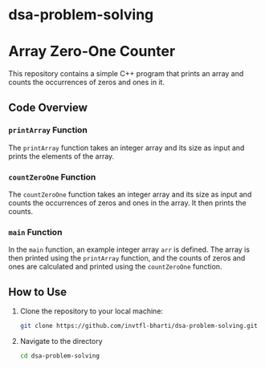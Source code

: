 # dsa-problem-solving
# Array Zero-One Counter

This repository contains a simple C++ program that prints an array and counts the occurrences of zeros and ones in it.

## Code Overview

### `printArray` Function

The `printArray` function takes an integer array and its size as input and prints the elements of the array.

### `countZeroOne` Function

The `countZeroOne` function takes an integer array and its size as input and counts the occurrences of zeros and ones in the array. It then prints the counts.

### `main` Function

In the `main` function, an example integer array `arr` is defined. The array is then printed using the `printArray` function, and the counts of zeros and ones are calculated and printed using the `countZeroOne` function.

## How to Use

1. Clone the repository to your local machine:

   ```bash
   git clone https://github.com/invtfl-bharti/dsa-problem-solving.git

2. Navigate to the directory
    ```bash
    cd dsa-problem-solving

